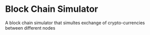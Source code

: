 # Block Chain Simulator
A block chain simulator that simultes exchange of crypto-currencies between different nodes
